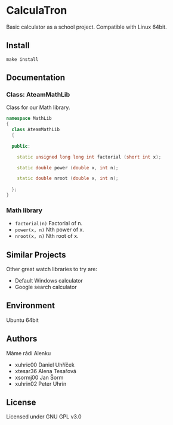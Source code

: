 # CalculaTron

Basic calculator as a school project.
Compatible with Linux 64bit.

## Install

```{r, engine='bash', install}
make install
`````

## Documentation

### Class: AteamMathLib

Class for our Math library.

```cpp
namespace MathLib
{
  class AteamMathLib 
  {
  
  public:

    static unsigned long long int factorial (short int x);

    static double power (double x, int n);

    static double nroot (double x, int n);
    
  };
}
```

### Math library

* `factorial(n)` Factorial of n.
* `power(x, n)` Nth power of x.
* `nroot(x, n)` Nth root of x.

## Similar Projects

Other great watch libraries to try are:

* Default Windows calculator
* Google search calculator

## Environment
Ubuntu 64bit

## Authors

Máme rádi Alenku
- xuhric00 Daniel Uhříček
- xtesar36 Alena Tesařová
- xsormj00 Jan Šorm
- xuhrin02 Peter Uhrín

## License
Licensed under GNU GPL v3.0

